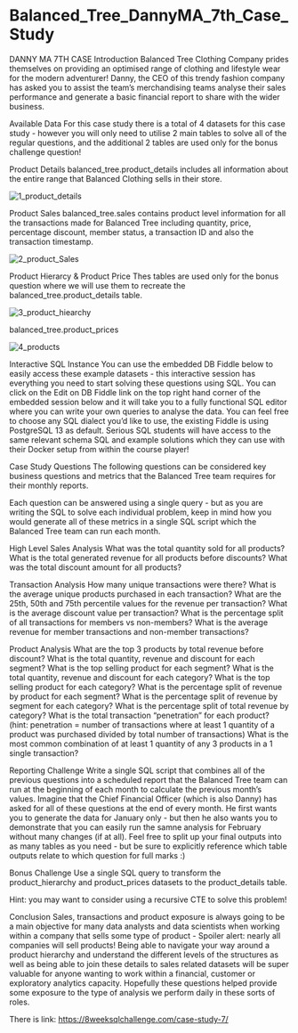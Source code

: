 # Balanced_Tree_DannyMA_7th_Case_Study
DANNY MA 7TH CASE
Introduction
Balanced Tree Clothing Company prides themselves on providing an optimised range of clothing and lifestyle wear for the modern adventurer!
Danny, the CEO of this trendy fashion company has asked you to assist the team’s merchandising teams analyse their sales performance and generate a basic financial report to share with the wider business.

Available Data
For this case study there is a total of 4 datasets for this case study - however you will only need to utilise 2 main tables to solve all of the regular questions, and the additional 2 tables are used only for the bonus challenge question!

Product Details
balanced_tree.product_details includes all information about the entire range that Balanced Clothing sells in their store.

![1_product_details](https://github.com/user-attachments/assets/d2d90bd2-ec66-4b03-b16c-e6dfaa7e0b7f)

Product Sales
balanced_tree.sales contains product level information for all the transactions made for Balanced Tree including quantity, price, percentage discount, member status, a transaction ID and also the transaction timestamp.

![2_product_Sales](https://github.com/user-attachments/assets/1cfd5352-eac4-46fc-b526-1436530aaeb7)



Product Hierarcy & Product Price
Thes tables are used only for the bonus question where we will use them to recreate the balanced_tree.product_details table.

![3_product_hiearchy](https://github.com/user-attachments/assets/87af078c-605f-4f4b-90cd-6d0ad195f207)

balanced_tree.product_prices

![4_products](https://github.com/user-attachments/assets/9104599b-843d-4d5b-8c11-550e2960b015)


Interactive SQL Instance
You can use the embedded DB Fiddle below to easily access these example datasets - this interactive session has everything you need to start solving these questions using SQL.
You can click on the Edit on DB Fiddle link on the top right hand corner of the embedded session below and it will take you to a fully functional SQL editor where you can write your own queries to analyse the data.
You can feel free to choose any SQL dialect you’d like to use, the existing Fiddle is using PostgreSQL 13 as default.
Serious SQL students will have access to the same relevant schema SQL and example solutions which they can use with their Docker setup from within the course player!


Case Study Questions
The following questions can be considered key business questions and metrics that the Balanced Tree team requires for their monthly reports.

Each question can be answered using a single query - but as you are writing the SQL to solve each individual problem, keep in mind how you would generate all of these metrics in a single SQL script which the Balanced Tree team can run each month.

High Level Sales Analysis
What was the total quantity sold for all products?
What is the total generated revenue for all products before discounts?
What was the total discount amount for all products?

Transaction Analysis
How many unique transactions were there?
What is the average unique products purchased in each transaction?
What are the 25th, 50th and 75th percentile values for the revenue per transaction?
What is the average discount value per transaction?
What is the percentage split of all transactions for members vs non-members?
What is the average revenue for member transactions and non-member transactions?

Product Analysis
What are the top 3 products by total revenue before discount?
What is the total quantity, revenue and discount for each segment?
What is the top selling product for each segment?
What is the total quantity, revenue and discount for each category?
What is the top selling product for each category?
What is the percentage split of revenue by product for each segment?
What is the percentage split of revenue by segment for each category?
What is the percentage split of total revenue by category?
What is the total transaction “penetration” for each product? (hint: penetration = number of transactions where at least 1 quantity of a product was purchased divided by total number of transactions)
What is the most common combination of at least 1 quantity of any 3 products in a 1 single transaction?

Reporting Challenge
Write a single SQL script that combines all of the previous questions into a scheduled report that the Balanced Tree team can run at the beginning of each month to calculate the previous month’s values.
Imagine that the Chief Financial Officer (which is also Danny) has asked for all of these questions at the end of every month.
He first wants you to generate the data for January only - but then he also wants you to demonstrate that you can easily run the samne analysis for February without many changes (if at all).
Feel free to split up your final outputs into as many tables as you need - but be sure to explicitly reference which table outputs relate to which question for full marks :)

Bonus Challenge
Use a single SQL query to transform the product_hierarchy and product_prices datasets to the product_details table.

Hint: you may want to consider using a recursive CTE to solve this problem!

Conclusion
Sales, transactions and product exposure is always going to be a main objective for many data analysts and data scientists when working within a company that sells some type of product - Spoiler alert: nearly all companies will sell products!
Being able to navigate your way around a product hierarchy and understand the different levels of the structures as well as being able to join these details to sales related datasets will be super valuable for anyone wanting to work within a financial, customer or exploratory analytics capacity.
Hopefully these questions helped provide some exposure to the type of analysis we perform daily in these sorts of roles.

 There is link:
https://8weeksqlchallenge.com/case-study-7/
